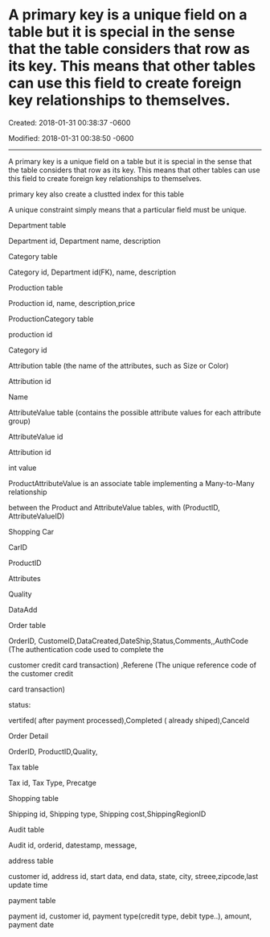 # A primary key is a unique field on a table but it is special in the sense that the table considers that row as its key. This means that other tables can use this field to create foreign key relationships to themselves.

Created: 2018-01-31 00:38:37 -0600

Modified: 2018-01-31 00:38:50 -0600

---

A primary key is a unique field on a table but it is special in the sense that the table considers that row as its key. This means that other tables can use this field to create foreign key relationships to themselves.

primary key also create a clustted index for this table





A unique constraint simply means that a particular field must be unique.



Department table

Department id, Department name, description



Category table

Category id, Department id(FK), name, description



Production table

Production id, name, description,price







ProductionCategory table

production id

Category id





Attribution table (the name of the attributes, such as Size or Color)

Attribution id

Name



AttributeValue table (contains the possible attribute values for each attribute group)

AttributeValue id

Attribution id

int value



ProductAttributeValue is an associate table implementing a Many-to-Many relationship

between the Product and AttributeValue tables, with (ProductID, AttributeValueID)



Shopping Car

CarID

ProductID

Attributes

Quality

DataAdd





Order table

OrderID, CustomeID,DataCreated,DateShip,Status,Comments,,AuthCode (The authentication code used to complete the

customer credit card transaction) ,Referene (The unique reference code of the customer credit

card transaction)



status:

vertifed( after payment processed),Completed ( already shiped),Canceld



Order Detail

OrderID, ProductID,Quality,



Tax table

Tax id, Tax Type, Precatge



Shopping table

Shipping id, Shipping type, Shipping cost,ShippingRegionID



Audit table

Audit id, orderid, datestamp, message,





address table

customer id, address id, start data, end data, state, city, streee,zipcode,last update time





payment table



payment id, customer id, payment type(credit type, debit type..), amount, payment date










